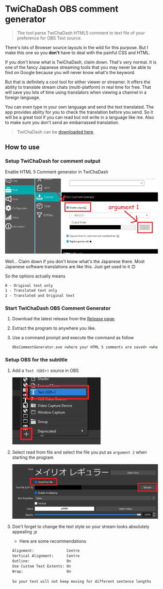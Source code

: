 # TwiChaDash OBS comment generator

> The tool parse TwiChaDash HTML5 comment to text file of your preference for OBS Text source.

There's lots of Browser source layouts in the wild for this purpose. But I make this one so you **don't** have to deal with the painful CSS and HTML.

If you don't know what is TwiChaDash, claim down. That's very normal. It is one of the fancy Japanese streaming tools that you may never be able to find on Google because you will never know what's the keyword.

But that is definitely a cool tool for either viewer or streamer. It offers the ability to translate stream chats (multi-platform) in real time for free. That will save you lots of time using translators when viewing a channel in a foreign language.

You can even type in your own language and send the text translated. The app provides ability for you to check the translation before you send. So it will be a great tool if you can read but not write in a language like me. Also to make sure you don't send an embarrassed translation.

> TwiChaDash can be [downloaded here](https://www.machanbazaar.com/download_twichadash/).

## How to use

### Setup TwiChaDash for comment output

Enable HTML 5 Comment generator in TwiChaDash

![Enable HTML5 Comment Generator](/images/twi-cha-dash-html-5.png)

Well... Claim down if you don't know what's the Japanese there. Most Japanese software translations are like this. Just get used to it 🙃

So the options actually means

```txt
0 - Original text only
1 - Translated text only
2 - Translated and Original text
```

### Start TwiChaDash OBS Comment Generator

1. Download the latest release from the [Release page](../../releases/latest).
2. Extract the program to anywhere you like.
3. Use a command prompt and execute the command as follow

    ```cmd
    ObsCommentGenerator.exe <where your HTML 5 comments are saved> <where you want to put the OBS text file>
    ```

### Setup OBS for the subtitle

1. Add a `Text (GDI+)` source in OBS

   ![Enable HTML5 Comment Generator](/images/obs-text-source.png)

2. Select read from file and select the file you put as `argument 2` when starting the program

   ![Enable HTML5 Comment Generator](/images/obs-text-from-file.png)

3. Don't forget to change the text style so your stream looks absolutely appealing ;p  
   * Here are some recommendations

   ```txt
   Alignment:               Centre
   Vertical Alignment:      Centre
   Outline:                 On
   Use Custom Text Extents: On
   Wrap:                    On

   So your text will not keep moving for different sentence lengths
   ```
